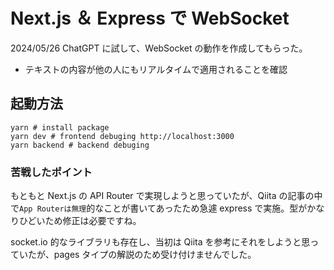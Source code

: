 # Next.js ＆ Express で WebSocket

2024/05/26
ChatGPT に試して、WebSocket の動作を作成してもらった。

- テキストの内容が他の人にもリアルタイムで適用されることを確認

## 起動方法

```shell
yarn # install package
yarn dev # frontend debuging http://localhost:3000
yarn backend # backend debuging
```

### 苦戦したポイント

もともと Next.js の API Router で実現しようと思っていたが、Qiita の記事の中で`App Routerは無理`的なことが書いてあったため急遽 express で実施。型がかなりひどいため修正は必要ですね。

socket.io 的なライブラリも存在し、当初は Qiita を参考にそれをしようと思っていたが、pages タイプの解説のため受け付けませんでした。
